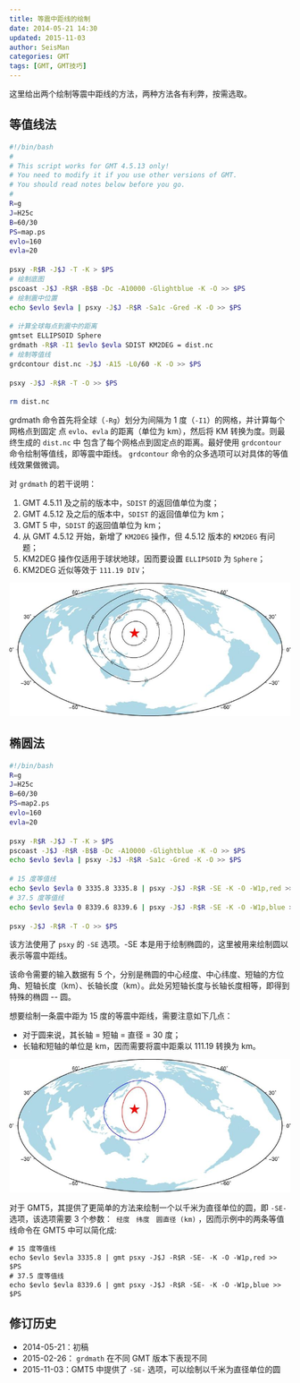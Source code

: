 ```yaml
---
title: 等震中距线的绘制
date: 2014-05-21 14:30
updated: 2015-11-03
author: SeisMan
categories: GMT
tags: [GMT, GMT技巧]
---
```


这里给出两个绘制等震中距线的方法，两种方法各有利弊，按需选取。

<!--more-->

## 等值线法

``` bash
#!/bin/bash
#
# This script works for GMT 4.5.13 only!
# You need to modify it if you use other versions of GMT.
# You should read notes below before you go.
#
R=g
J=H25c
B=60/30
PS=map.ps
evlo=160
evla=20

psxy -R$R -J$J -T -K > $PS
# 绘制底图
pscoast -J$J -R$R -B$B -Dc -A10000 -Glightblue -K -O >> $PS
# 绘制震中位置
echo $evlo $evla | psxy -J$J -R$R -Sa1c -Gred -K -O >> $PS

# 计算全球每点到震中的距离
gmtset ELLIPSOID Sphere
grdmath -R$R -I1 $evlo $evla SDIST KM2DEG = dist.nc
# 绘制等值线
grdcontour dist.nc -J$J -A15 -L0/60 -K -O >> $PS

psxy -J$J -R$R -T -O >> $PS

rm dist.nc
```

grdmath 命令首先将全球（`-Rg`）划分为间隔为 1 度（`-I1`）的网格，并计算每个网格点到固定
点 `evlo`、`evla` 的距离（单位为 km），然后将 KM 转换为度。则最终生成的 `dist.nc` 中
包含了每个网格点到固定点的距离。最好使用 `grdcontour` 命令绘制等值线，即等震中距线。
`grdcontour` 命令的众多选项可以对具体的等值线效果做微调。

对 `grdmath` 的若干说明：

1.  GMT 4.5.11 及之前的版本中，`SDIST` 的返回值单位为度；
2.  GMT 4.5.12 及之后的版本中，`SDIST` 的返回值单位为 km；
3.  GMT 5 中，`SDIST` 的返回值单位为 km；
4.  从 GMT 4.5.12 开始，新增了 `KM2DEG` 操作，但 4.5.12 版本的 `KM2DEG` 有问题；
5.  KM2DEG 操作仅适用于球状地球，因而要设置 `ELLIPSOID` 为 `Sphere`；
6.  KM2DEG 近似等效于 `111.19 DIV`；

![](/images/2014052101.jpg)

## 椭圆法

``` bash
#!/bin/bash
R=g
J=H25c
B=60/30
PS=map2.ps
evlo=160
evla=20

psxy -R$R -J$J -T -K > $PS
pscoast -J$J -R$R -B$B -Dc -A10000 -Glightblue -K -O >> $PS
echo $evlo $evla | psxy -J$J -R$R -Sa1c -Gred -K -O >> $PS

# 15 度等值线
echo $evlo $evla 0 3335.8 3335.8 | psxy -J$J -R$R -SE -K -O -W1p,red >> $PS
# 37.5 度等值线
echo $evlo $evla 0 8339.6 8339.6 | psxy -J$J -R$R -SE -K -O -W1p,blue >> $PS

psxy -J$J -R$R -T -O >> $PS
```

该方法使用了 `psxy` 的 `-SE` 选项。-SE 本是用于绘制椭圆的，这里被用来绘制圆以表示等震中距线。

该命令需要的输入数据有 5 个，分别是椭圆的中心经度、中心纬度、短轴的方位角、短轴长度（km）、长轴长度（km）。此处另短轴长度与长轴长度相等，即得到特殊的椭圆 -- 圆。

想要绘制一条震中距为 15 度的等震中距线，需要注意如下几点：

-   对于圆来说，其长轴 = 短轴 = 直径 = 30 度；
-   长轴和短轴的单位是 km，因而需要将震中距乘以 111.19 转换为 km。

![](/images/2014052102.jpg)

对于 GMT5，其提供了更简单的方法来绘制一个以千米为直径单位的圆，即 `-SE-` 选项，该选项需要 3 个参数：` 经度　纬度　圆直径 (km)` ，因而示例中的两条等值线命令在 GMT5 中可以简化成:

    # 15 度等值线
    echo $evlo $evla 3335.8 | gmt psxy -J$J -R$R -SE- -K -O -W1p,red >> $PS
    # 37.5 度等值线
    echo $evlo $evla 8339.6 | gmt psxy -J$J -R$R -SE- -K -O -W1p,blue >> $PS

## 修订历史

-   2014-05-21：初稿
-   2015-02-26： `grdmath` 在不同 GMT 版本下表现不同
-   2015-11-03：GMT5 中提供了 `-SE-` 选项，可以绘制以千米为直径单位的圆
